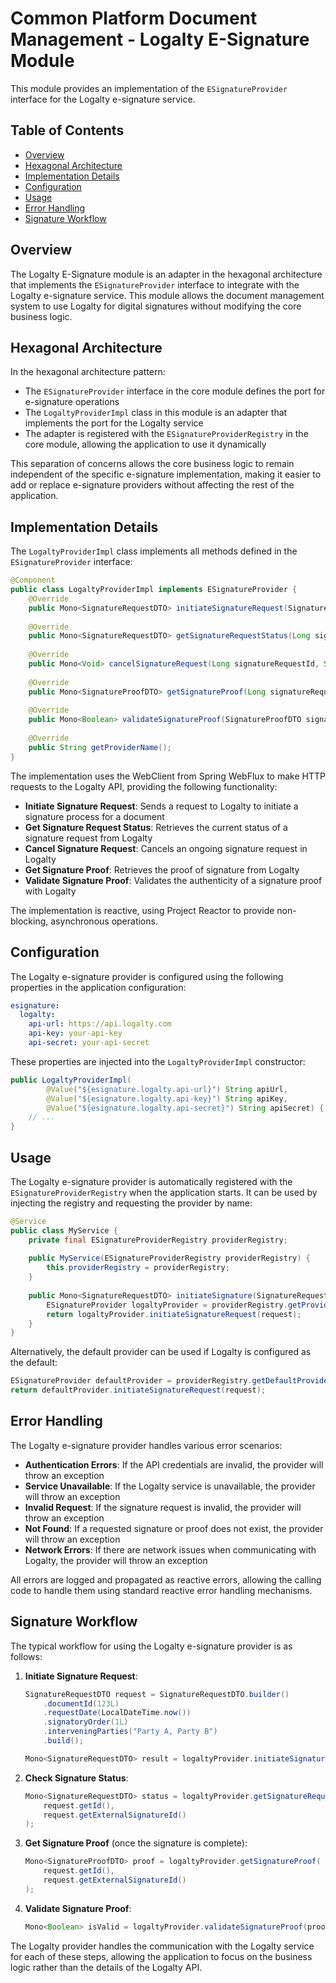 # Common Platform Document Management - Logalty E-Signature Module

This module provides an implementation of the `ESignatureProvider` interface for the Logalty e-signature service.

## Table of Contents

- [Overview](#overview)
- [Hexagonal Architecture](#hexagonal-architecture)
- [Implementation Details](#implementation-details)
- [Configuration](#configuration)
- [Usage](#usage)
- [Error Handling](#error-handling)
- [Signature Workflow](#signature-workflow)

## Overview

The Logalty E-Signature module is an adapter in the hexagonal architecture that implements the `ESignatureProvider` interface to integrate with the Logalty e-signature service. This module allows the document management system to use Logalty for digital signatures without modifying the core business logic.

## Hexagonal Architecture

In the hexagonal architecture pattern:
- The `ESignatureProvider` interface in the core module defines the port for e-signature operations
- The `LogaltyProviderImpl` class in this module is an adapter that implements the port for the Logalty service
- The adapter is registered with the `ESignatureProviderRegistry` in the core module, allowing the application to use it dynamically

This separation of concerns allows the core business logic to remain independent of the specific e-signature implementation, making it easier to add or replace e-signature providers without affecting the rest of the application.

## Implementation Details

The `LogaltyProviderImpl` class implements all methods defined in the `ESignatureProvider` interface:

```java
@Component
public class LogaltyProviderImpl implements ESignatureProvider {
    @Override
    public Mono<SignatureRequestDTO> initiateSignatureRequest(SignatureRequestDTO signatureRequest);
    
    @Override
    public Mono<SignatureRequestDTO> getSignatureRequestStatus(Long signatureRequestId, String externalSignatureId);
    
    @Override
    public Mono<Void> cancelSignatureRequest(Long signatureRequestId, String externalSignatureId);
    
    @Override
    public Mono<SignatureProofDTO> getSignatureProof(Long signatureRequestId, String externalSignatureId);
    
    @Override
    public Mono<Boolean> validateSignatureProof(SignatureProofDTO signatureProof);
    
    @Override
    public String getProviderName();
}
```

The implementation uses the WebClient from Spring WebFlux to make HTTP requests to the Logalty API, providing the following functionality:

- **Initiate Signature Request**: Sends a request to Logalty to initiate a signature process for a document
- **Get Signature Request Status**: Retrieves the current status of a signature request from Logalty
- **Cancel Signature Request**: Cancels an ongoing signature request in Logalty
- **Get Signature Proof**: Retrieves the proof of signature from Logalty
- **Validate Signature Proof**: Validates the authenticity of a signature proof with Logalty

The implementation is reactive, using Project Reactor to provide non-blocking, asynchronous operations.

## Configuration

The Logalty e-signature provider is configured using the following properties in the application configuration:

```yaml
esignature:
  logalty:
    api-url: https://api.logalty.com
    api-key: your-api-key
    api-secret: your-api-secret
```

These properties are injected into the `LogaltyProviderImpl` constructor:

```java
public LogaltyProviderImpl(
        @Value("${esignature.logalty.api-url}") String apiUrl,
        @Value("${esignature.logalty.api-key}") String apiKey,
        @Value("${esignature.logalty.api-secret}") String apiSecret) {
    // ...
}
```

## Usage

The Logalty e-signature provider is automatically registered with the `ESignatureProviderRegistry` when the application starts. It can be used by injecting the registry and requesting the provider by name:

```java
@Service
public class MyService {
    private final ESignatureProviderRegistry providerRegistry;
    
    public MyService(ESignatureProviderRegistry providerRegistry) {
        this.providerRegistry = providerRegistry;
    }
    
    public Mono<SignatureRequestDTO> initiateSignature(SignatureRequestDTO request) {
        ESignatureProvider logaltyProvider = providerRegistry.getProvider("Logalty");
        return logaltyProvider.initiateSignatureRequest(request);
    }
}
```

Alternatively, the default provider can be used if Logalty is configured as the default:

```java
ESignatureProvider defaultProvider = providerRegistry.getDefaultProvider();
return defaultProvider.initiateSignatureRequest(request);
```

## Error Handling

The Logalty e-signature provider handles various error scenarios:

- **Authentication Errors**: If the API credentials are invalid, the provider will throw an exception
- **Service Unavailable**: If the Logalty service is unavailable, the provider will throw an exception
- **Invalid Request**: If the signature request is invalid, the provider will throw an exception
- **Not Found**: If a requested signature or proof does not exist, the provider will throw an exception
- **Network Errors**: If there are network issues when communicating with Logalty, the provider will throw an exception

All errors are logged and propagated as reactive errors, allowing the calling code to handle them using standard reactive error handling mechanisms.

## Signature Workflow

The typical workflow for using the Logalty e-signature provider is as follows:

1. **Initiate Signature Request**:
   ```java
   SignatureRequestDTO request = SignatureRequestDTO.builder()
       .documentId(123L)
       .requestDate(LocalDateTime.now())
       .signatoryOrder(1L)
       .interveningParties("Party A, Party B")
       .build();
   
   Mono<SignatureRequestDTO> result = logaltyProvider.initiateSignatureRequest(request);
   ```

2. **Check Signature Status**:
   ```java
   Mono<SignatureRequestDTO> status = logaltyProvider.getSignatureRequestStatus(
       request.getId(),
       request.getExternalSignatureId()
   );
   ```

3. **Get Signature Proof** (once the signature is complete):
   ```java
   Mono<SignatureProofDTO> proof = logaltyProvider.getSignatureProof(
       request.getId(),
       request.getExternalSignatureId()
   );
   ```

4. **Validate Signature Proof**:
   ```java
   Mono<Boolean> isValid = logaltyProvider.validateSignatureProof(proof);
   ```

The Logalty provider handles the communication with the Logalty service for each of these steps, allowing the application to focus on the business logic rather than the details of the Logalty API.
